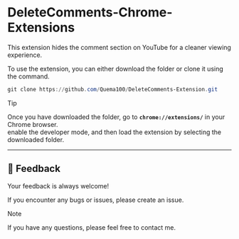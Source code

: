 ﻿# DeleteComments-Chrome-Extensions

This extension hides the comment section on YouTube for a cleaner viewing experience.

To use the extension, you can either download the folder or clone it using the command. 

```ps1
git clone https://github.com/Quema100/DeleteComments-Extension.git
```

> [!TIP]   
> Once you have downloaded the folder, go to **`chrome://extensions/`** in your Chrome browser.  
> enable the developer mode, and then load the extension by selecting the downloaded folder.

---

## 🧩 Feedback

Your feedback is always welcome!  

If you encounter any bugs or issues, please create an issue. 

> [!NOTE]  
> If you have any questions, please feel free to contact me.
